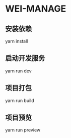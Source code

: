 # WEI-MANAGE
## 安装依赖
yarn install

## 启动开发服务
yarn run dev

## 项目打包
yarn run build

## 项目预览
yarn run preview

